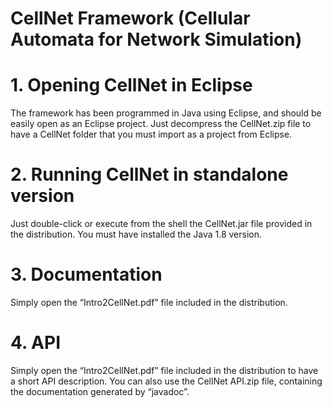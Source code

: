 # CellNet Framework (Cellular Automata for Network Simulation)

# 1. Opening CellNet in Eclipse
The framework has been programmed in Java using Eclipse, and should be easily open as an Eclipse project. Just decompress the CellNet.zip file to have a CellNet folder that you must import as a project from Eclipse.


# 2. Running CellNet in standalone version
Just double-click or execute from the shell the CellNet.jar file provided in the distribution. You must have installed the Java 1.8 version.


# 3. Documentation
Simply open the “Intro2CellNet.pdf” file included in the distribution.


# 4. API
Simply open the “Intro2CellNet.pdf” file included in the distribution to have a short API description. You can also use the CellNet API.zip file, containing the documentation generated by “javadoc”.
